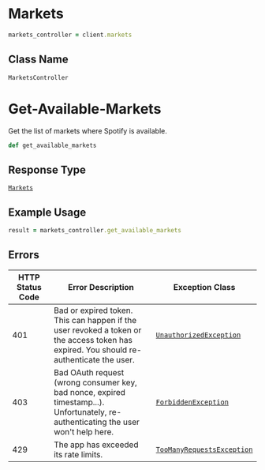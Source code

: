 # Markets

```ruby
markets_controller = client.markets
```

## Class Name

`MarketsController`


# Get-Available-Markets

Get the list of markets where Spotify is available.

```ruby
def get_available_markets
```

## Response Type

[`Markets`](../../doc/models/markets.md)

## Example Usage

```ruby
result = markets_controller.get_available_markets
```

## Errors

| HTTP Status Code | Error Description | Exception Class |
|  --- | --- | --- |
| 401 | Bad or expired token. This can happen if the user revoked a token or<br>the access token has expired. You should re-authenticate the user. | [`UnauthorizedException`](../../doc/models/unauthorized-exception.md) |
| 403 | Bad OAuth request (wrong consumer key, bad nonce, expired<br>timestamp...). Unfortunately, re-authenticating the user won't help here. | [`ForbiddenException`](../../doc/models/forbidden-exception.md) |
| 429 | The app has exceeded its rate limits. | [`TooManyRequestsException`](../../doc/models/too-many-requests-exception.md) |

